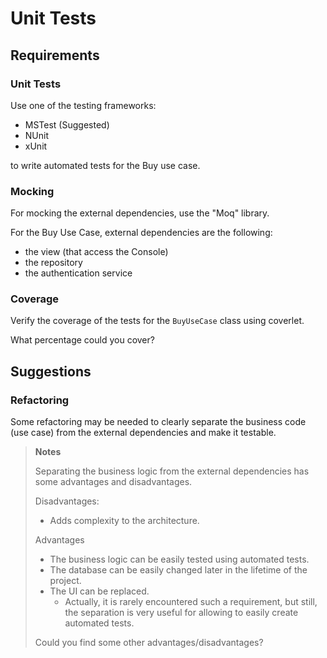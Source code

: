 # Unit Tests

## Requirements

### Unit Tests

Use one of the testing frameworks:

- MSTest (Suggested)
- NUnit
- xUnit

to write automated tests for the Buy use case.

### Mocking

For mocking the external dependencies, use the "Moq" library.

For the Buy Use Case, external dependencies are the following:

- the view (that access the Console)
- the repository
- the authentication service

### Coverage

Verify the coverage of the tests for the `BuyUseCase` class using coverlet.

What percentage could you cover?

## Suggestions

### Refactoring

Some refactoring may be needed to clearly separate the business code (use case) from the external dependencies and make it testable.

> **Notes**
>
> Separating the business logic from the external dependencies has some advantages and disadvantages.
>
> Disadvantages:
>
> - Adds complexity to the architecture.
>
> Advantages
>
> - The business logic can be easily tested using automated tests.
> - The database can be easily changed later in the lifetime of the project.
> - The UI can be replaced.
>   - Actually, it is rarely encountered such a requirement, but still, the separation is very useful for allowing to easily create automated tests.
>
> Could you find some other advantages/disadvantages?